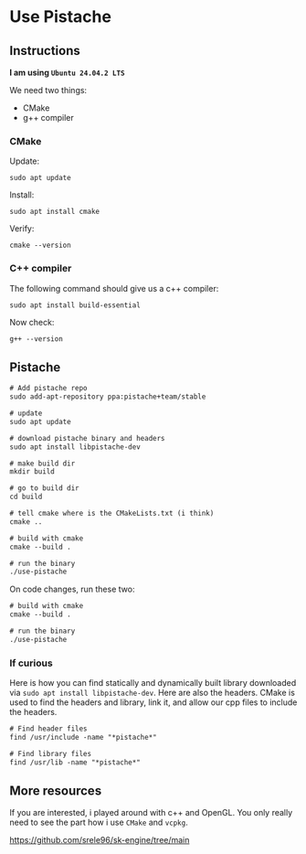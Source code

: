 # Use Pistache

## Instructions

**I am using `Ubuntu 24.04.2 LTS`**

We need two things:

- CMake
- g++ compiler

### CMake

Update:

```terminal
sudo apt update
```

Install:

```terminal
sudo apt install cmake
```

Verify:

```terminal
cmake --version
```

### C++ compiler

The following command should give us a c++ compiler:

```terminal
sudo apt install build-essential
```

Now check:

```txt
g++ --version
```

## Pistache

```txt
# Add pistache repo
sudo add-apt-repository ppa:pistache+team/stable

# update
sudo apt update

# download pistache binary and headers
sudo apt install libpistache-dev

# make build dir
mkdir build

# go to build dir
cd build

# tell cmake where is the CMakeLists.txt (i think)
cmake ..

# build with cmake
cmake --build .

# run the binary
./use-pistache
```

On code changes, run these two:

```txt
# build with cmake
cmake --build .

# run the binary
./use-pistache
```

### If curious

Here is how you can find statically and dynamically built library downloaded via `sudo apt install libpistache-dev`. Here are also the headers. CMake is used to find the headers and library, link it, and allow our cpp files to include the headers.

```txt
# Find header files
find /usr/include -name "*pistache*"

# Find library files
find /usr/lib -name "*pistache*"
```

## More resources

If you are interested, i played around with c++ and OpenGL. You only really need to see the part how i use `CMake` and `vcpkg`.

https://github.com/srele96/sk-engine/tree/main
